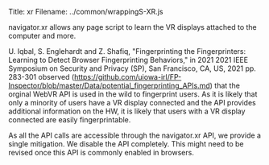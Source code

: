 Title: xr
Filename: ../common/wrappingS-XR.js


navigator.xr allows any page script to learn the VR displays attached
to the computer and more.

U. Iqbal, S. Englehardt and Z. Shafiq, "Fingerprinting the
Fingerprinters: Learning to Detect Browser Fingerprinting Behaviors,"
in 2021 2021 IEEE Symposium on Security and Privacy (SP), San Francisco,
CA, US, 2021 pp. 283-301 observed
(https://github.com/uiowa-irl/FP-Inspector/blob/master/Data/potential_fingerprinting_APIs.md)
that the orginal WebVR API is used in the wild to fingerprint users. As it is
likely that only a minority of users have a VR display connected and the API
provides additional information on the HW, it is likely that users with
a VR display connected are easily fingerprintable.

As all the API calls are accessible through the navigator.xr API, we provide
a single mitigation. We disable the API completely. This might need to be
revised once this API is commonly enabled in browsers.

